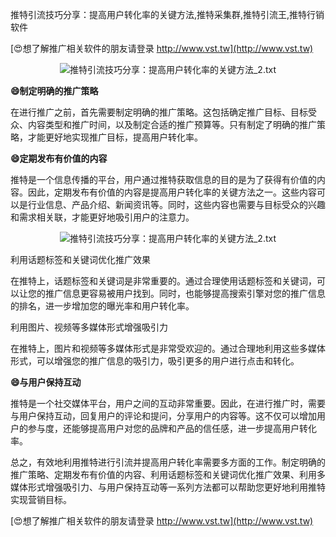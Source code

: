 推特引流技巧分享：提高用户转化率的关键方法,推特采集群,推特引流王,推特行销软件

[😍想了解推广相关软件的朋友请登录 http://www.vst.tw](http://www.vst.tw)

 <center><img src="https://vst.tw/MP4/tuiguang/png/4.png" alt="推特引流技巧分享：提高用户转化率的关键方法_2.txt"></center>

**😄制定明确的推广策略**

在进行推广之前，首先需要制定明确的推广策略。这包括确定推广目标、目标受众、内容类型和推广时间，以及制定合适的推广预算等。只有制定了明确的推广策略，才能更好地实现推广目标，提高用户转化率。

**😄定期发布有价值的内容**

推特是一个信息传播的平台，用户通过推特获取信息的目的是为了获得有价值的内容。因此，定期发布有价值的内容是提高用户转化率的关键方法之一。这些内容可以是行业信息、产品介绍、新闻资讯等。同时，这些内容也需要与目标受众的兴趣和需求相关联，才能更好地吸引用户的注意力。

 <center><img src="https://vst.tw/MP4/tuiguang/png/4.png" alt="推特引流技巧分享：提高用户转化率的关键方法_2.txt"></center>

利用话题标签和关键词优化推广效果

在推特上，话题标签和关键词是非常重要的。通过合理使用话题标签和关键词，可以让您的推广信息更容易被用户找到。同时，也能够提高搜索引擎对您的推广信息的排名，进一步增加您的曝光率和用户转化率。

利用图片、视频等多媒体形式增强吸引力

在推特上，图片和视频等多媒体形式是非常受欢迎的。通过合理地利用这些多媒体形式，可以增强您的推广信息的吸引力，吸引更多的用户进行点击和转化。

**😄与用户保持互动**

推特是一个社交媒体平台，用户之间的互动非常重要。因此，在进行推广时，需要与用户保持互动，回复用户的评论和提问，分享用户的内容等。这不仅可以增加用户的参与度，还能够提高用户对您的品牌和产品的信任感，进一步提高用户转化率。

总之，有效地利用推特进行引流并提高用户转化率需要多方面的工作。制定明确的推广策略、定期发布有价值的内容、利用话题标签和关键词优化推广效果、利用多媒体形式增强吸引力、与用户保持互动等一系列方法都可以帮助您更好地利用推特实现营销目标。

[😍想了解推广相关软件的朋友请登录 http://www.vst.tw](http://www.vst.tw)



